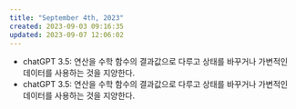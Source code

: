```yaml
---
title: "September 4th, 2023"
created: 2023-09-03 09:16:35
updated: 2023-09-07 12:06:02
---
```

  * chatGPT 3.5: 연산을 수학 함수의 결과값으로 다루고 상태를 바꾸거나 가변적인 데이터를 사용하는 것을 지양한다.
  * chatGPT 3.5: 연산을 수학 함수의 결과값으로 다루고 상태를 바꾸거나 가변적인 데이터를 사용하는 것을 지양한다.